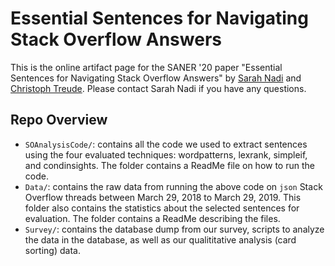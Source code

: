 # Essential Sentences for Navigating Stack Overflow Answers

This is the online artifact page for the SANER '20 paper "Essential Sentences for Navigating Stack Overflow Answers" by [Sarah Nadi](https://www.sarahnadi.org) and [Christoph Treude](http://ctreude.ca/). Please contact Sarah Nadi if you have any questions.

## Repo Overview

* `SOAnalysisCode/`: contains all the code we used to extract sentences using the four evaluated techniques: wordpatterns, lexrank, simpleif, and condinsights. The folder contains a ReadMe file on how to run the code. 
* `Data/`: contains the raw data from running the above code on `json` Stack Overflow threads between March 29, 2018 to March 29, 2019.  This folder also contains the statistics about the selected sentences for evaluation. The folder contains a ReadMe describing the files.
* `Survey/`: contains the database dump from our survey, scripts to analyze the data in the database, as well as our qualititative analysis (card sorting) data.



